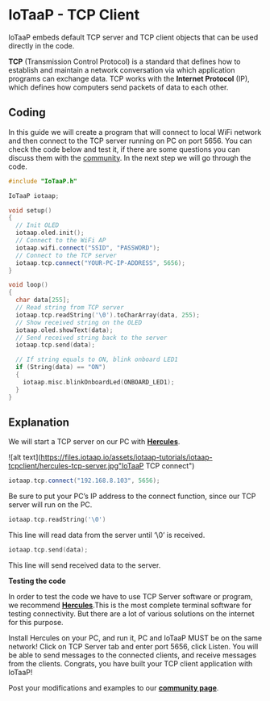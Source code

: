 # IoTaaP - TCP Client

IoTaaP embeds default TCP server and TCP client objects that can be used directly in the code.

**TCP** (Transmission Control Protocol) is a standard that defines how to establish and maintain a network conversation via which application programs can exchange data. TCP works with the **Internet Protocol** (IP), which defines how computers send packets of data to each other.

## Coding

In this guide we will create a program that will connect to local WiFi network and then connect to the TCP server running on PC on port 5656. You can check the code below and test it, if there are some questions you can discuss them with the [community](https://community.iotaap.io/). In the next step we will go through the code.

```cpp
#include "IoTaaP.h"

IoTaaP iotaap;

void setup()
{
  // Init OLED
  iotaap.oled.init();
  // Connect to the WiFi AP
  iotaap.wifi.connect("SSID", "PASSWORD");
  // Connect to the TCP server
  iotaap.tcp.connect("YOUR-PC-IP-ADDRESS", 5656);
}

void loop()
{
  char data[255];
  // Read string from TCP server
  iotaap.tcp.readString('\0').toCharArray(data, 255);
  // Show received string on the OLED
  iotaap.oled.showText(data);
  // Send received string back to the server
  iotaap.tcp.send(data);

  // If string equals to ON, blink onboard LED1
  if (String(data) == "ON")
  {
    iotaap.misc.blinkOnboardLed(ONBOARD_LED1);
  }
}
```

## Explanation

We will start a TCP server on our PC with [**Hercules**](https://www.hw-group.com/software/hercules-setup-utility).

![alt text](https://files.iotaap.io/assets/iotaap-tutorials/iotaap-tcpclient/hercules-tcp-server.jpg"IoTaaP TCP connect")

```cpp
iotaap.tcp.connect("192.168.8.103", 5656);
```
Be sure to put your PC’s IP address to the connect function, since our TCP server will run on the PC.

```cpp
iotaap.tcp.readString('\0')
```
This line will read data from the server until ‘\0’ is received.

```cpp
iotaap.tcp.send(data);
```
This line will send received data to the server.

**Testing the code**

In order to test the code we have to use TCP Server software or program, we recommend [**Hercules**](https://www.hw-group.com/software/hercules-setup-utility).This is the most complete terminal software for testing connectivity. But there are a lot of various solutions on the internet for this purpose.

Install Hercules on your PC, and run it, PC and IoTaaP MUST be on the same network! Click on TCP Server tab and enter port 5656, click Listen. You will be able to send messages to the connected clients, and receive messages from the clients. Congrats, you have built your TCP client application with IoTaaP!

Post your modifications and examples to our [**community page**](https://community.iotaap.io/).